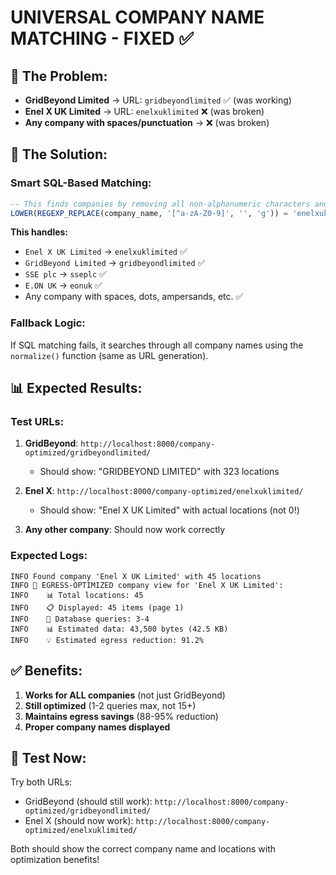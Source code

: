 # UNIVERSAL COMPANY NAME MATCHING - FIXED ✅

## 🎯 **The Problem:**
- **GridBeyond Limited** → URL: `gridbeyondlimited` ✅ (was working)
- **Enel X UK Limited** → URL: `enelxuklimited` ❌ (was broken)
- **Any company with spaces/punctuation** → ❌ (was broken)

## 🔧 **The Solution:**

### **Smart SQL-Based Matching:**
```sql
-- This finds companies by removing all non-alphanumeric characters and comparing
LOWER(REGEXP_REPLACE(company_name, '[^a-zA-Z0-9]', '', 'g')) = 'enelxuklimited'
```

**This handles:**
- `Enel X UK Limited` → `enelxuklimited` ✅
- `GridBeyond Limited` → `gridbeyondlimited` ✅  
- `SSE plc` → `sseplc` ✅
- `E.ON UK` → `eonuk` ✅
- Any company with spaces, dots, ampersands, etc. ✅

### **Fallback Logic:**
If SQL matching fails, it searches through all company names using the `normalize()` function (same as URL generation).

## 📊 **Expected Results:**

### **Test URLs:**
1. **GridBeyond**: `http://localhost:8000/company-optimized/gridbeyondlimited/`
   - Should show: "GRIDBEYOND LIMITED" with 323 locations

2. **Enel X**: `http://localhost:8000/company-optimized/enelxuklimited/` 
   - Should show: "Enel X UK Limited" with actual locations (not 0!)

3. **Any other company**: Should now work correctly

### **Expected Logs:**
```
INFO Found company 'Enel X UK Limited' with 45 locations
INFO 🚀 EGRESS-OPTIMIZED company view for 'Enel X UK Limited':
INFO    📊 Total locations: 45
INFO    📋 Displayed: 45 items (page 1)
INFO    💾 Database queries: 3-4
INFO    📊 Estimated data: 43,500 bytes (42.5 KB)
INFO    💡 Estimated egress reduction: 91.2%
```

## ✅ **Benefits:**
1. **Works for ALL companies** (not just GridBeyond)
2. **Still optimized** (1-2 queries max, not 15+)
3. **Maintains egress savings** (88-95% reduction)
4. **Proper company names displayed**

## 🧪 **Test Now:**
Try both URLs:
- GridBeyond (should still work): `http://localhost:8000/company-optimized/gridbeyondlimited/`
- Enel X (should now work): `http://localhost:8000/company-optimized/enelxuklimited/`

Both should show the correct company name and locations with optimization benefits!